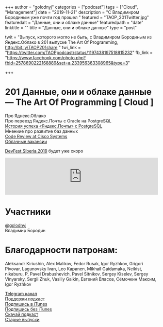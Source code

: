 +++
author = "golodnyj"
categories = ["podcast"]
tags = ["Cloud", "Management"]
date = "2019-11-21"
description = "С Владимиром Бородиным уже почти год прошел "
featured = "TAOP_201Twitter.jpg"
featuredalt = "Данные, они и облаке данные"
featuredpath = "date"
linktitle = ""
title = "Данные, они и облаке данные"
type = "post"

twit = "Выпуск, которого могло не быть, с Владимиром Бородиным из Яндекс.Облако в 201 выпуске The Art Of Programming,  http://bit.ly/TAOP201share "
twi_link = "https://twitter.com/TAOPpodcast/status/1197438197518815232" 
fb_link = "https://www.facebook.com/photo.php?fbid=2578690222168889&set=a.233956363308965&type=3"

+++
# 201 Данные, они и облаке данные — The Art Of Programming [ Cloud ]

Про Яднекс.Облако  
Про переезд Яндекс.Почты с Oracle на PostgreSQL  
[История успеха «Яндекс.Почты» с PostgreSQL](https://habr.com/ru/post/321756/)  
Мнениие про развитие баз данных  
[Code Review at Cisco Systems](http://bit.ly/2OvYipp)  
[Облачные вакансии](http://bit.ly/2KH3ANM)  

[DevFest Siberia 2019](https://gdg-siberia.com/) будет уже скоро

<iframe title="201 Данные, они и облаке данные — The Art Of Programming [ Cloud ]" height="122" width="100%" style="border: none;" scrolling="no" data-name="pb-iframe-player" src="https://www.podbean.com/media/player/nm69a-c85e1e?from=yiiadmin&download=1&version=1&skin=1&btn-skin=107&auto=0&share=1&fonts=Helvetica&download=1&rtl=0&pbad=1"></iframe>
  
# Участники
[@golodnyj](https://twitter.com/golodnyj/)  
Владимир Бородин

# Благодарности патронам:
Aleksandr Kiriushin, Alex Malikov, Fedor Rusak, Igor Ryzhkov, Grigori Pivovar, Lagunovsky Ivan, Leo Kapanen, Mikhail Gaidamaka, Neikist, nikaburu, P, Pavel Drabushevich, Pavel Sitnikov, Sergey Kiselev, Sergey Vinyarsky, Sergii Zhuk, Vasiliy Galkin, Евгений Власов, Сёмочкин Максим, Igor Ryzhkov

[Telegram канал](http://bit.ly/taoplive)  
[Поддержи подкаст](http://bit.ly/TAOPpatron)  
[Подпишись в iTunes](http://bit.ly/TAOPiTunes)  
[Подпишись без iTunes](http://bit.ly/TAOPrss)  
[Скачай подкаст](http://bit.ly/TAOP201mp3)  
[Старые выпуски](http://bit.ly/oldtaop)  